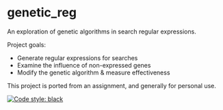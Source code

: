 # genetic_reg

An exploration of genetic algorithms in search regular expressions.

Project goals:
 - Generate regular expressions for searches
 - Examine the influence of non-expressed genes
 - Modify the genetic algorithm & measure effectiveness

This project is ported from an assignment, and generally for personal use.

[![Code style: black](https://img.shields.io/badge/code%20style-black-000000.svg)](https://github.com/psf/black)
